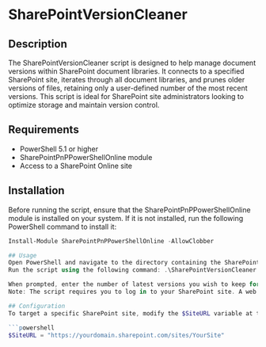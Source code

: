 # SharePointVersionCleaner

## Description
The SharePointVersionCleaner script is designed to help manage document versions within SharePoint document libraries. It connects to a specified SharePoint site, iterates through all document libraries, and prunes older versions of files, retaining only a user-defined number of the most recent versions. This script is ideal for SharePoint site administrators looking to optimize storage and maintain version control.

## Requirements
- PowerShell 5.1 or higher
- SharePointPnPPowerShellOnline module
- Access to a SharePoint Online site

## Installation
Before running the script, ensure that the SharePointPnPPowerShellOnline module is installed on your system. If it is not installed, run the following PowerShell command to install it:

```powershell
Install-Module SharePointPnPPowerShellOnline -AllowClobber

## Usage
Open PowerShell and navigate to the directory containing the SharePointVersionCleaner.ps1 script.
Run the script using the following command: .\SharePointVersionCleaner.ps1

When prompted, enter the number of latest versions you wish to keep for each document.
Note: The script requires you to log in to your SharePoint site. A web login prompt will appear for authentication.

## Configuration
To target a specific SharePoint site, modify the $SiteURL variable at the beginning of the script with your SharePoint site URL:

```powershell
$SiteURL = "https://yourdomain.sharepoint.com/sites/YourSite"
